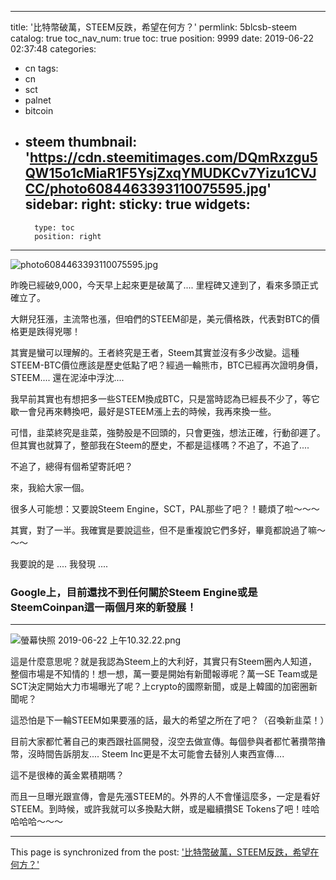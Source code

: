 
---
title: '比特幣破萬，STEEM反跌，希望在何方？'
permlink: 5blcsb-steem
catalog: true
toc_nav_num: true
toc: true
position: 9999
date: 2019-06-22 02:37:48
categories:
- cn
tags:
- cn
- sct
- palnet
- bitcoin
- steem
thumbnail: 'https://cdn.steemitimages.com/DQmRxzgu5QW15o1cMiaR1F5YsjZxqYMUDKCv7Yizu1CVJCC/photo6084463393110075595.jpg'
sidebar:
    right:
        sticky: true
widgets:
    -
        type: toc
        position: right
---


![photo6084463393110075595.jpg](https://cdn.steemitimages.com/DQmRxzgu5QW15o1cMiaR1F5YsjZxqYMUDKCv7Yizu1CVJCC/photo6084463393110075595.jpg)

昨晚已經破9,000，今天早上起來更是破萬了.... 里程碑又達到了，看來多頭正式確立了。

大餅兒狂漲，主流幣也漲，但咱們的STEEM卻是，美元價格跌，代表對BTC的價格更是跌得兇哪！

其實是蠻可以理解的。王者終究是王者，Steem其實並沒有多少改變。這種STEEM-BTC價位應該是歷史低點了吧？經過一輪熊市，BTC已經再次證明身價，STEEM.... 還在泥淖中浮沈....

我早前其實也有想把多一些STEEM換成BTC，只是當時認為已經長不少了，等它歇一會兒再來轉換吧，最好是STEEM漲上去的時候，我再來換一些。

可惜，韭菜終究是韭菜，強勢股是不回頭的，只會更強，想法正確，行動卻遲了。但其實也就算了，整部我在Steem的歷史，不都是這樣嗎？不追了，不追了....

不追了，總得有個希望寄託吧？

來，我給大家一個。

很多人可能想：又要說Steem Engine，SCT，PAL那些了吧？！聽煩了啦～～～

其實，對了一半。我確實是要說這些，但不是重複說它們多好，畢竟都說過了嘛～～～

我要說的是 .... 我發現 ....

### Google上，目前還找不到任何關於Steem Engine或是SteemCoinpan這一兩個月來的新發展！

*****
![螢幕快照 2019-06-22 上午10.32.22.png](https://cdn.steemitimages.com/DQmRg5pgvMxDM84pLhGcuYELsitJGmiDaxZWzNd8hrdWjdz/%E8%9E%A2%E5%B9%95%E5%BF%AB%E7%85%A7%202019-06-22%20%E4%B8%8A%E5%8D%8810.32.22.png)

這是什麼意思呢？就是我認為Steem上的大利好，其實只有Steem圈內人知道，整個市場是不知情的！想一想，萬一要是開始有新聞報導呢？萬一SE Team或是SCT決定開始大力市場曝光了呢？上crypto的國際新聞，或是上韓國的加密圈新聞呢？

這恐怕是下一輪STEEM如果要漲的話，最大的希望之所在了吧？（召喚新韭菜！）

目前大家都忙著自己的東西跟社區開發，沒空去做宣傳。每個參與者都忙著攢幣擼幣，沒時間告訴朋友.... Steem Inc更是不太可能會去替別人東西宣傳.... 

這不是很棒的黃金累積期嗎？

而且一旦曝光跟宣傳，會是先漲STEEM的。外界的人不會懂這麼多，一定是看好STEEM。到時候，或許我就可以多換點大餅，或是繼續攢SE Tokens了吧！哇哈哈哈哈～～～

- - -

This page is synchronized from the post: ['比特幣破萬，STEEM反跌，希望在何方？'](https://steemit.com/@deanliu/5blcsb-steem)
